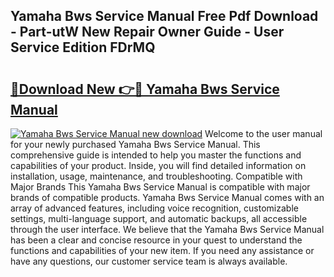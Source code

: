 ## Yamaha Bws Service Manual Free Pdf Download - Part-utW New Repair Owner Guide - User Service Edition FDrMQ

# <h2><a href="http://bc95932.oget.top/?id=Yamaha+Bws+Service+Manual">🔗Download New 👉🔴 Yamaha Bws Service Manual</a></h2>

[![Yamaha Bws Service Manual new download](https://i.imgur.com/5g1atiW.png)](http://bc95932.oget.top/?id=Yamaha+Bws+Service+Manual)
Welcome to the user manual for your newly purchased Yamaha Bws Service Manual. This comprehensive guide is intended to help you master the functions and capabilities of your product. Inside, you will find detailed information on installation, usage, maintenance, and troubleshooting. Compatible with Major Brands This Yamaha Bws Service Manual is compatible with major brands of compatible products. Yamaha Bws Service Manual comes with an array of advanced features, including voice recognition, customizable settings, multi-language support, and automatic backups, all accessible through the user interface. We believe that the Yamaha Bws Service Manual has been a clear and concise resource in your quest to understand the functions and capabilities of your new item. If you need any assistance or have any questions, our customer service team is always available.
